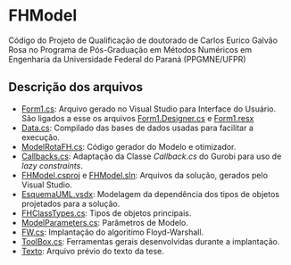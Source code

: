 # FHModel

Código do Projeto de Qualificação de doutorado de Carlos Eurico Galvão Rosa no Programa de Pós-Graduação em Métodos Numéricos em Engenharia da Universidade Federal do Paraná (PPGMNE/UFPR)

## Descrição dos arquivos

* [Form1.cs](https://github.com/cegalvao/FHModel/blob/master/Form1.cs): Arquivo gerado no Visual Studio para Interface do Usuário. São ligados a esse os arquivos [Form1.Designer.cs](https://github.com/cegalvao/FHModel/blob/master/Form1.Designer.cs) e [Form1.resx](https://github.com/cegalvao/FHModel/blob/master/Form1.resx)
* [Data.cs](https://github.com/cegalvao/FHModel/blob/master/Data.cs): Compilado das bases de dados usadas para facilitar a execução.
* [ModelRotaFH.cs](https://github.com/cegalvao/FHModel/blob/master/ModelRotaFH.cs): Código gerador do Modelo e otimizador.
* [Callbacks.cs](https://github.com/cegalvao/FHModel/blob/master/Callbacks.cs): Adaptação da Classe _Callback.cs_ do Gurobi para uso de _lazy constraints_.
* [FHModel.csproj](https://github.com/cegalvao/FHModel/blob/master/FHModel.csproj) e [FHModel.sln](https://github.com/cegalvao/FHModel/blob/master/FHModel.sln): Arquivos da solução, gerados pelo Visual Studio.
* [EsquemaUML.vsdx](https://github.com/cegalvao/FHModel/blob/master/EsquemaUML.vsdx): Modelagem da dependência dos tipos de objetos projetados para a solução.
* [FHClassTypes.cs](https://github.com/cegalvao/FHModel/blob/master/FHClassTypes.cs): Tipos de objetos principais.
* [ModelParameters.cs](https://github.com/cegalvao/FHModel/blob/master/ModelParameters.cs): Parâmetros de Modelo.
* [FW.cs](https://github.com/cegalvao/FHModel/blob/master/FW.cs): Implantação do algoritimo Floyd-Warshall.
* [ToolBox.cs](https://github.com/cegalvao/FHModel/blob/master/ToolBox.cs): Ferramentas gerais desenvolvidas durante a implantação.
* [Texto](https://github.com/cegalvao/FHModel/blob/master/TextoProjetoQualificacao_CarlosEGRosa.pdf): Arquivo prévio do texto da tese.
